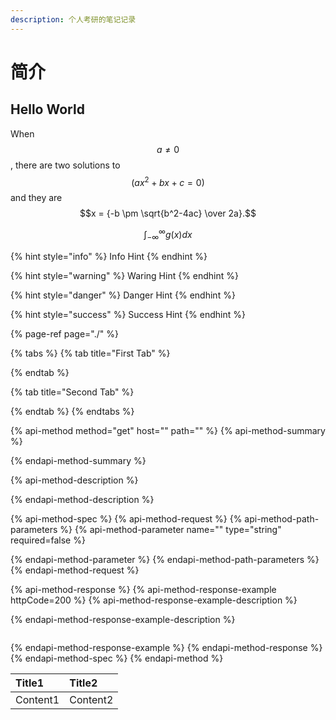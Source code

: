 ```yaml
---
description: 个人考研的笔记记录
---
```


# 简介

## Hello World

When $$a \ne 0$$, there are two solutions to $$(ax^2 + bx + c = 0)$$ and they are $$x = {-b \pm \sqrt{b^2-4ac} \over 2a}.$$

$$
\int_{-\infty}^\infty g(x) dx
$$

{% hint style="info" %}
Info Hint
{% endhint %}

{% hint style="warning" %}
Waring Hint
{% endhint %}

{% hint style="danger" %}
Danger Hint
{% endhint %}

{% hint style="success" %}
Success Hint
{% endhint %}

{% page-ref page="./" %}

{% tabs %}
{% tab title="First Tab" %}

{% endtab %}

{% tab title="Second Tab" %}

{% endtab %}
{% endtabs %}

{% api-method method="get" host="" path="" %}
{% api-method-summary %}

{% endapi-method-summary %}

{% api-method-description %}

{% endapi-method-description %}

{% api-method-spec %}
{% api-method-request %}
{% api-method-path-parameters %}
{% api-method-parameter name="" type="string" required=false %}

{% endapi-method-parameter %}
{% endapi-method-path-parameters %}
{% endapi-method-request %}

{% api-method-response %}
{% api-method-response-example httpCode=200 %}
{% api-method-response-example-description %}

{% endapi-method-response-example-description %}

```

```
{% endapi-method-response-example %}
{% endapi-method-response %}
{% endapi-method-spec %}
{% endapi-method %}

| Title1 | Title2 |
| :--- | :--- |
| Content1 | Content2 |

